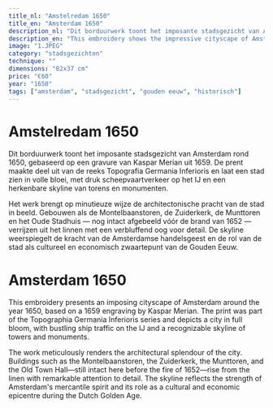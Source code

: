```yaml
---
title_nl: "Amstelredam 1650"
title_en: "Amsterdam 1650"
description_nl: "Dit borduurwerk toont het imposante stadsgezicht van Amsterdam rond 1650, gebaseerd op een gravure van Kaspar Merian uit 1659."
description_en: "This embroidery shows the impressive cityscape of Amsterdam around 1650, based on an engraving by Kaspar Merian from 1659."
image: "1.JPEG"
category: "stadsgezichten"
technique: ""
dimensions: "82x37 cm"
price: "€60"
year: "1650"
tags: ["amsterdam", "stadsgezicht", "gouden eeuw", "historisch"]
---
```


# Amstelredam 1650

Dit borduurwerk toont het imposante stadsgezicht van Amsterdam rond 1650, gebaseerd op een gravure van Kaspar Merian uit 1659. De prent maakte deel uit van de reeks Topografia Germania Inferioris en laat een stad zien in volle bloei, met druk scheepvaartverkeer op het IJ en een herkenbare skyline van torens en monumenten.

Het werk brengt op minutieuze wijze de architectonische pracht van de stad in beeld. Gebouwen als de Montelbaanstoren, de Zuiderkerk, de Munttoren en het Oude Stadhuis — nog intact afgebeeld vóór de brand van 1652 — verrijzen uit het linnen met een verbluffend oog voor detail. De skyline weerspiegelt de kracht van de Amsterdamse handelsgeest en de rol van de stad als cultureel en economisch zwaartepunt van de Gouden Eeuw.

# Amsterdam 1650

This embroidery presents an imposing cityscape of Amsterdam around the year 1650, based on a 1659 engraving by Kaspar Merian. The print was part of the Topographia Germania Inferioris series and depicts a city in full bloom, with bustling ship traffic on the IJ and a recognizable skyline of towers and monuments.

The work meticulously renders the architectural splendour of the city. Buildings such as the Montelbaanstoren, the Zuiderkerk, the Munttoren, and the Old Town Hall—still intact here before the fire of 1652—rise from the linen with remarkable attention to detail. The skyline reflects the strength of Amsterdam's mercantile spirit and its role as a cultural and economic epicentre during the Dutch Golden Age.
